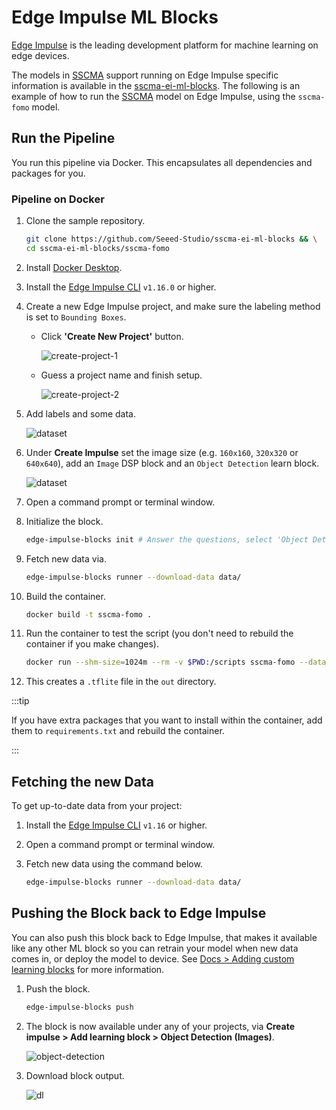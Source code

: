 # Edge Impulse ML Blocks

[Edge Impulse](https://www.edgeimpulse.com/) is the leading development platform for machine learning on edge devices.

The models in [SSCMA](https://github.com/Seeed-Studio/ModelAssistant) support running on Edge Impulse specific information is available in the [sscma-ei-ml-blocks](https://github.com/Seeed-Studio/sscma-ei-ml-blocks). The following is an example of how to run the [SSCMA](https://github.com/Seeed-Studio/ModelAssistant) model on Edge Impulse, using the `sscma-fomo` model.

## Run the Pipeline

You run this pipeline via Docker. This encapsulates all dependencies and packages for you.

### Pipeline on Docker

01. Clone the sample repository.

    ```sh
    git clone https://github.com/Seeed-Studio/sscma-ei-ml-blocks && \
    cd sscma-ei-ml-blocks/sscma-fomo
    ```

02. Install [Docker Desktop](https://www.docker.com/products/docker-desktop/).

03. Install the [Edge Impulse CLI](https://docs.edgeimpulse.com/docs/edge-impulse-cli/cli-installation) `v1.16.0` or higher.

04. Create a new Edge Impulse project, and make sure the labeling method is set to `Bounding Boxes`.

    - Click **'Create New Project'** button.

      ![create-project-1](https://files.seeedstudio.com/sscma/docs/static/ei/ei-ml-blocks-create-project.png)

    - Guess a project name and finish setup.

      ![create-project-2](https://files.seeedstudio.com/sscma/docs/static/ei/ei-ml-blocks-create-project2.png)

05. Add labels and some data.

    ![dataset](https://files.seeedstudio.com/sscma/docs/static/ei/ei-ml-blocks-dataset.png)

06. Under **Create Impulse** set the image size (e.g. `160x160`, `320x320` or `640x640`), add an `Image` DSP block and an `Object Detection` learn block.

    ![dataset](https://files.seeedstudio.com/sscma/docs/static/ei/ei-ml-blocks-design.png)

07. Open a command prompt or terminal window.

08. Initialize the block.

    ```sh
    edge-impulse-blocks init # Answer the questions, select 'Object Detection' for 'What type of data does this model operate on?' and "FOMO" for 'What's the last layer...'
    ```

09. Fetch new data via.

    ```sh
    edge-impulse-blocks runner --download-data data/
    ```

10. Build the container.

    ```sh
    docker build -t sscma-fomo .
    ```

11. Run the container to test the script (you don't need to rebuild the container if you make changes).

    ```sh
    docker run --shm-size=1024m --rm -v $PWD:/scripts sscma-fomo --data-directory data/ --epochs 30 --learning-rate 0.00001 --out-directory out/
    ```

12. This creates a `.tflite` file in the `out` directory.

:::tip

If you have extra packages that you want to install within the container, add them to `requirements.txt` and rebuild the container.

:::

## Fetching the new Data

To get up-to-date data from your project:

1. Install the [Edge Impulse CLI](https://docs.edgeimpulse.com/docs/edge-impulse-cli/cli-installation) `v1.16` or higher.

2. Open a command prompt or terminal window.

3. Fetch new data using the command below.

   ```sh
   edge-impulse-blocks runner --download-data data/
   ```

## Pushing the Block back to Edge Impulse

You can also push this block back to Edge Impulse, that makes it available like any other ML block so you can retrain your model when new data comes in, or deploy the model to device. See [Docs > Adding custom learning blocks](https://docs.edgeimpulse.com/docs/edge-impulse-studio/organizations/adding-custom-transfer-learning-models) for more information.

1. Push the block.

   ```sh
   edge-impulse-blocks push
   ```

2. The block is now available under any of your projects, via **Create impulse > Add learning block > Object Detection (Images)**.

   ![object-detection](https://files.seeedstudio.com/sscma/docs/static/ei/ei-ml-blocks-obj-det.png)

3. Download block output.

   ![dl](https://files.seeedstudio.com/sscma/docs/static/ei/ei-ml-blocks-dl.png)
